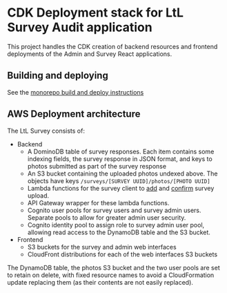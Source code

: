 # CDK Deployment stack for LtL Survey Audit application

This project handles the CDK creation of backend resources and frontend deployments of the Admin and Survey React applications.

## Building and deploying

See the [monorepo build and deploy instructions](../README.md)

## AWS Deployment architecture

The LtL Survey consists of:

- Backend
  - A DominoDB table of survey responses. Each item contains some indexing fields, the survey response in JSON format, and keys to photos submitted as part of the survey response
  - An S3 bucket containing the uploaded photos undexed above. The objects have keys `/surveys/[SURVEY UUID]/photos/[PHOTO UUID]`
  - Lambda functions for the survey client to [add](resources/addSurveyLambda) and [confirm](resources/confirmSurveyLambda) survey upload.
  - API Gateway wrapper for these lambda functions.
  - Cognito user pools for survey users and survey admin users. Separate pools to allow for greater admin user security.
  - Cognito identity pool to assign role to survey admin user pool, allowing read access to the DynamoDB table and the S3 bucket.
- Frontend
  - S3 buckets for the survey and admin web interfaces
  - CloudFront distributions for each of the web interfaces S3 buckets

The DynamoDB table, the photos S3 bucket and the two user pools are set to retain on delete, with fixed resource names to avoid a CloudFormation update replacing them (as their contents are not easily replaced).
